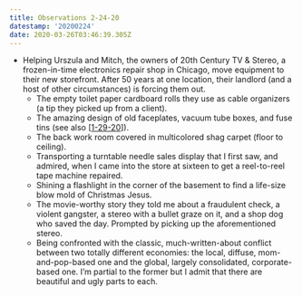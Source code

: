 ```yaml
---
title: Observations 2-24-20
datestamp: '20200224'
date: 2020-03-26T03:46:39.305Z
---
```

- Helping Urszula and Mitch, the owners of 20th Century TV & Stereo, a frozen-in-time electronics repair shop in Chicago, move equipment to their new storefront. After 50 years at one location, their landlord (and a host of other circumstances) is forcing them out.
	- The empty toilet paper cardboard rolls they use as cable organizers (a tip they picked up from a client).
	- The amazing design of old faceplates, vacuum tube boxes, and fuse tins (see also [[1-29-20](https://spencertweedy.com/observations/20200129/)]).
	- The back work room covered in multicolored shag carpet (floor to ceiling).
	- Transporting a turntable needle sales display that I first saw, and admired, when I came into the store at sixteen to get a reel-to-reel tape machine repaired.
	- Shining a flashlight in the corner of the basement to find a life-size blow mold of Christmas Jesus.
	- The movie-worthy story they told me about a fraudulent check, a violent gangster, a stereo with a bullet graze on it, and a shop dog who saved the day. Prompted by picking up the aforementioned stereo.
	- Being confronted with the classic, much-written-about conflict between two totally different economies: the local, diffuse, mom-and-pop-based one and the global, largely consolidated, corporate-based one. I’m partial to the former but I admit that there are beautiful and ugly parts to each.
